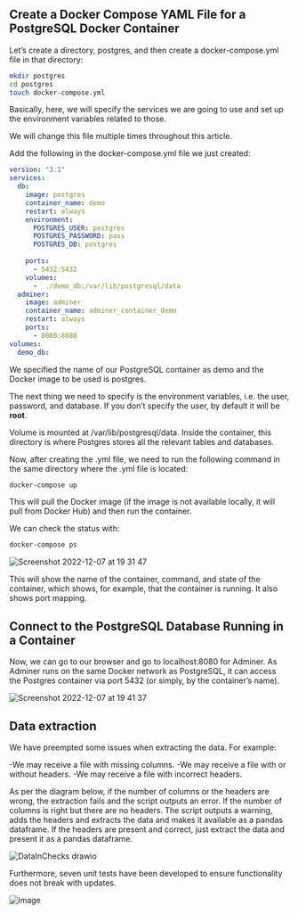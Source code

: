 ## Create a Docker Compose YAML File for a PostgreSQL Docker Container
Let’s create a directory, postgres, and then create a docker-compose.yml file in that directory:

```bash
mkdir postgres
cd postgres
touch docker-compose.yml
```

Basically, here, we will specify the services we are going to use and set up the environment variables related to those.

We will change this file multiple times throughout this article.

Add the following in the docker-compose.yml file we just created:

```yaml
version: "3.1"
services:
  db:
    image: postgres
    container_name: demo
    restart: always
    environment:
      POSTGRES_USER: postgres
      POSTGRES_PASSWORD: pass
      POSTGRES_DB: postgres
      
    ports:
      - 5432:5432
    volumes:
      -  ./demo_db:/var/lib/postgresql/data
  adminer:
    image: adminer
    container_name: adminer_container_demo
    restart: always
    ports:
      - 8080:8080
volumes:
  demo_db:
  ```

We specified the name of our PostgreSQL container as demo and the Docker image to be used is postgres.

The next thing we need to specify is the environment variables, i.e. the user, password, and database. If you don’t specify the user, by default it will be <b>root</b>.

Volume is mounted at /var/lib/postgresql/data. Inside the container, this directory is where Postgres stores all the relevant tables and databases.

Now, after creating the .yml file, we need to run the following command in the same directory where the .yml file is located:

```bash
docker-compose up
```

This will pull the Docker image (if the image is not available locally, it will pull from Docker Hub) and then run the container.

We can check the status with:

```bash
docker-compose ps
```
![Screenshot 2022-12-07 at 19 31 47](https://user-images.githubusercontent.com/113560228/206277976-688302ec-2713-435a-9d34-8f911ed71819.png)

This will show the name of the container, command, and state of the container, which shows, for example, that the container is running. It also shows port mapping.

## Connect to the PostgreSQL Database Running in a Container

Now, we can go to our browser and go to localhost:8080 for Adminer. As Adminer runs on the same Docker network as PostgreSQL, it can access the Postgres container via port 5432 (or simply, by the container’s name).

![Screenshot 2022-12-07 at 19 41 37](https://user-images.githubusercontent.com/113560228/206280979-f1cfb886-e6a9-458e-abff-f5fd53bb4f9c.png)

## Data extraction

We have preempted some issues when extracting the data. For example:

-We may receive a file with missing columns.
-We may receive a file with or without headers. 
-We may receive a file with incorrect headers.

As per the diagram below, if the number of columns or the headers are wrong, the extraction fails and the script outputs an error. 
If the number of columns is right but there are no headers. The script outputs a warning, adds the headers and extracts the data and makes it available as a pandas dataframe.
If the headers are present and correct, just extract the data and present it as a pandas dataframe.

![DataInChecks drawio](https://user-images.githubusercontent.com/116560975/207384408-c7846e88-62be-4846-9258-e5805449943e.png)

Furthermore, seven unit tests have been developed to ensure functionality does not break with updates.

![image](https://user-images.githubusercontent.com/116560975/207386669-ed25ddb8-a9fe-4392-bb75-8558d8e84a56.png)


